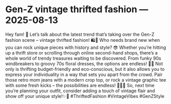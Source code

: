 # Gen-Z vintage thrifted fashion — 2025-08-13

Hey fam! 🌟 Let’s talk about the latest trend that’s taking over the Gen-Z fashion scene – vintage thrifted fashion! 🛍️🌈 Who needs brand new when you can rock unique pieces with history and style? 😎 Whether you’re hitting up a thrift store or scrolling through online second-hand shops, there’s a whole world of trendy treasures waiting to be discovered. From funky 90s windbreakers to groovy 70s floral dresses, the options are endless! 🌺🕺 Not only is thrifting budget-friendly and eco-conscious, but it also allows you to express your individuality in a way that sets you apart from the crowd. Pair those retro mom jeans with a modern crop top, or rock a vintage graphic tee with some fresh kicks – the possibilities are endless! 💁‍♀️💫 So, next time you’re planning your outfit, consider adding a touch of vintage flair and show off your unique style!✨🌟 #ThriftedFashion #VintageVibes #GenZStyle